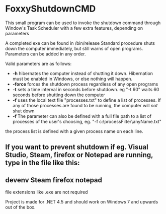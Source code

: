# FoxxyShutdownCMD
This small program can be used to invoke the shutdown command through Window's Task Scheduler with a few extra features, depending on parameters

A completed exe can be found in /bin/release
Standard procedure shuts down the computer immediately, but still warns of open programs. Parameters can be added in any order.

Valid parameters are as follows:
* **-h** hibernates the computer instead of shutting it down. Hibernation must be enabled in Windows, or else nothing will happen.
* **-force** forces the shutdown process regardless of any open programs
* **-t** sets a time interval in seconds before shutdown. eg "-t 60" waits 60 seconds before shutting down the computer
* **-f** uses the local text file "processes.txt" to define a list of processes. If any of those processes are found to be running, the computer will *not* shut down
* **-f <filename>** The parameter can also be defined with a full file path to a list of processes of the user's choosing, eg. "-f c:\processFilter\anyName.txt"

the process list is defined with a given process name on each line.

If you want to prevent shutdown if eg. Visual Studio, Steam, firefox or Notepad are running, type in the file like this:
---------
devenv
Steam
firefox
notepad
---------

file extensions like .exe are not required

Project is made for .NET 4.5 and should work on Windows 7 and upwards out of the box.
